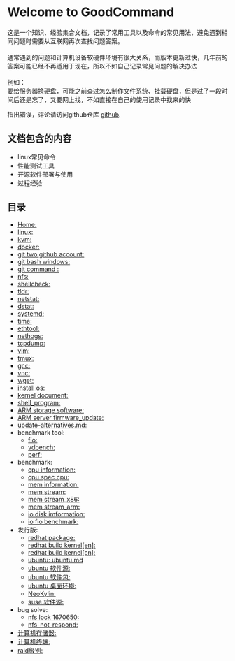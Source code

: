 # Welcome to GoodCommand

这是一个知识、经验集合文档，记录了常用工具以及命令的常见用法，避免遇到相同问题时需要从互联网再次查找问题答案。  
<br />
通常遇到的问题和计算机设备软硬件环境有很大关系，而版本更新过快，几年前的答案可能已经不再适用于现在，所以不如自己记录常见问题的解决办法  
<br />
例如：  
要给服务器换硬盘，可能之前查过怎么制作文件系统、挂载硬盘，但是过了一段时间后还是忘了，又要网上找，不如直接在自己的使用记录中找来的快

指出错误，评论请访问github仓库 [github](https://github.com/LyleLee/GoodCommand).

## 文档包含的内容

* linux常见命令
* 性能测试工具
* 开源软件部署与使用
* 过程经验

## 目录
- [Home:    ](index.md   )
- [linux:   ](linux.md   )
- [kvm:     ](kvm.md     )
- [docker:  ](docker.md  )
- [git two github account:  ](git_two_github_account.md )
- [git bash windows:        ](git_bash_windows.md       )
- [git command :            ](git_command.md            )
- [nfs:                     ](nfs.md                    )
- [shellcheck:              ](shellcheck.md             )
- [tldr:                    ](tldr.md                   )
- [netstat:                 ](netstat.md                )
- [dstat:                   ](dstat.md                  )
- [systemd:                 ](systemd.md                )
- [time:                    ](time.md                   )
- [ethtool:                 ](ethtool.md                )
- [nethogs:                 ](nethogs.md                )
- [tcpdump:                 ](tcpdump.md                )
- [vim:                     ](vim.md                    )
- [tmux:                    ](tmux.md                   )
- [gcc:                     ](gcc.md                    )
- [vnc:                     ](vnc.md                    )
- [wget:                    ](wget.md                   )
- [install os:              ](install_os.md             )
- [kernel document:         ](linux_kernel.md           )
- [shell_program:           ](shell_program.md          )
- [ARM storage software:    ](arm_storage_stack.md      )
- [ARM server firmware_update: ](firmware_update.md)
- [update-alternatives.md:     ](update-alternatives.md)
- benchmark tool:
    - [fio:     ](fio.md     )
    - [vdbench: ](vdbench.md )
    - [perf:    ](perf.md    )
- benchmark:
    - [cpu information:     ](cpuinfo.md         )
    - [cpu spec cpu:        ](cpu_speccpu.md   )
    - [mem information:     ](meminfo.md         )
    - [mem stream:          ](stream.md          )
    - [mem stream_x86:      ](stream_x86.md      )
    - [mem stream_arm:      ](stream_arm.md      )
    - [io disk imformation: ](disk_information.md)
    - [io fio benchmark:    ](io_fio_benchmark.md)
- 发行版: 
    - [redhat package:         ](redhat_package.md         )
    - [redhat build kernel[en]:](redhat_build_kernel.md    )
    - [redhat build kernel[cn]:](redhat_build_kernel_zh.md )
    - [ubuntu: ubuntu.md       ](                          )
    - [ubuntu 软件源:          ](ubuntu_sources_list.md    )
    - [ubuntu 软件包:          ](ubuntu_packages.md        )
    - [ubuntu 桌面环境:        ](ubuntu_desktop.md         )
    - [NeoKylin:               ](NeoKylin.md               )
    - [suse 软件源:            ](suse_local_repo.md        )
- bug solve:
    - [nfs lock 1670650: ](nfs_lock.md)
    - [nfs_not_respond:  ](nfs_not_respond.md)
- [计算机存储器:](计算机存储器.md  )
- [计算机终端:  ](terminal.md      )
- [raid级别:    ](raid.md          )